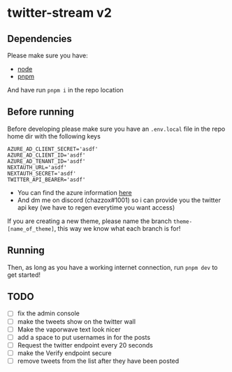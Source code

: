# twitter-stream v2

## Dependencies

Please make sure you have:

-   [node](https://nodejs.org/en/)
-   [pnpm](https://pnpm.io/)

And have run `pnpm i` in the repo location

## Before running

Before developing please make sure you have an `.env.local` file in the repo home dir with the following keys

```env
AZURE_AD_CLIENT_SECRET='asdf'
AZURE_AD_CLIENT_ID='asdf'
AZURE_AD_TENANT_ID='asdf'
NEXTAUTH_URL='asdf'
NEXTAUTH_SECRET='asdf'
TWITTER_API_BEARER='asdf'
```

-   You can find the azure information [here](https://portal.azure.com/#view/Microsoft_AAD_RegisteredApps/ApplicationMenuBlade/~/Overview/appId/24eb9f6b-b7e5-4bb0-83dd-9f54da283fc4/isMSAApp~/false)
-   And dm me on discord (chazzox#1001) so i can provide you the twitter api key (we have to regen everytime you want access)

If you are creating a new theme, please name the branch `theme-[name_of_theme]`, this way we know what each branch is for!


## Running

Then, as long as you have a working internet connection, run `pnpm dev` to get started!


## TODO

-   [ ] fix the admin console
-   [ ] make the tweets show on the twitter wall
-   [ ] Make the vaporwave text look nicer
-   [ ] add a space to put usernames in for the posts
-   [ ] Request the twitter endpoint every 20 seconds
-   [ ] make the Verify endpoint secure
-   [ ] remove tweets from the list after they have been posted
